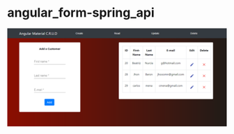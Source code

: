 # angular_form-spring_api
![alt text](https://github.com/Jhooomn/angular_form-spring_api/blob/master/screen/Captura.PNG)
